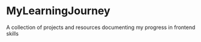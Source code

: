 # MyLearningJourney
A collection of projects and resources documenting my progress in frontend skills
